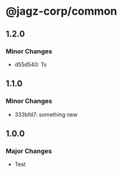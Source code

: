 # @jagz-corp/common

## 1.2.0

### Minor Changes

- d55d540: Ts

## 1.1.0

### Minor Changes

- 333bfd7: something new

## 1.0.0

### Major Changes

- Test
